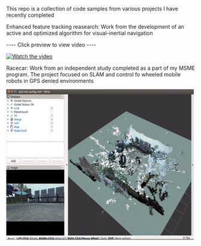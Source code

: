 This repo is a collection of code samples from various projects I have recently completed

Enhanced feature tracking reasearch:  Work from the development of an active and optimized algorithm for visual-inertial navigation

---- Click preview to view video ----

[![Watch the video](https://img.youtube.com/vi/lMiAxw_kDw4/0.jpg)](https://youtu.be/lMiAxw_kDw4)

Racecar:  Work from an independent study completed as a part of my MSME program.  The project focused on SLAM and control fo wheeled mobile robots in GPS denied environments

<img src="https://github.com/chris-wei-17/Code-Samples/blob/master/Racecar/Images/3D_map.png" height="400" width="500">
